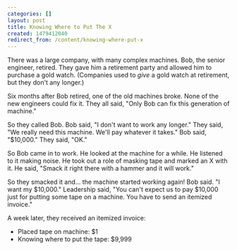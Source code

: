 ```yaml
---
categories: []
layout: post
title: Knowing Where to Put The X
created: 1479412040
redirect_from: /content/knowing-where-put-x
---
```

There was a large company, with many complex machines.  Bob, the senior engineer, retired.  They gave him a retirement party and allowed him to purchase a gold watch.  (Companies used to *give* a gold watch at retirement, but they don't any longer.)

Six months after Bob retired, one of the old machines broke.  None of the new engineers could fix it.  They all said, "Only Bob can fix this generation of machine."

So they called Bob.  Bob said, "I don't want to work any longer."  They said, "We really need this machine.  We'll pay whatever it takes."  Bob said, "$10,000."  They said, "OK."

So Bob came in to work.  He looked at the machine for a while.  He listened to it making noise.  He took out a role of masking tape and marked an X with it.  He said, "Smack it right there with a hammer and it will work."  

So they smacked it and... the machine started working again!  Bob said. "I want my $10,000."  Leadership said, "You can't expect us to pay $10,000 just for putting some tape on a machine.  You have to send an itemized invoice."

A week later, they received an itemized invoice:

*  Placed tape on machine: $1
* Knowing where to put the tape: $9,999

